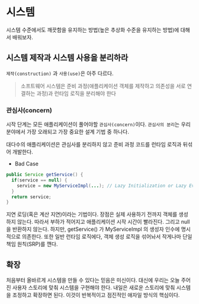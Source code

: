 # 시스템

시스템 수준에서도 깨끗함을 유지하는 방법(높은 추상화 수준을 유지하는 방법)에 대해서 배워보자.

## 시스템 제작과 시스템 사용을 분리하라

`제작(construction)` 과 `사용(use)`은 아주 다르다.

> 소프트웨어 시스템은 준비 과정(애플리케이션 객체를 제작하고 의존성을 서로 연결하는 과정)과 런타임 로직을 분리해야 한다

### 관심사(concern)

시작 단계는 모든 애플리케이션이 풀어야할 `관심사(concern)`이다. `관심사의 분리`는 우리 분야에서 가장 오래되고 가장 중요한 설계 기법 중 하나다.

대다수의 애플리케이션은 관심사를 분리하지 않고 준비 과정 코드를 런타임 로직과 뒤섞어 개발한다.

- Bad Case

```java
public Service getService() {
  if(service == null) {
    service = new MyServiceImpl(...); // Lazy Initialization or Lazy Evaluation
  }
  return service;
}
```

지연 로딩(혹은 계산 지연)이라는 기법이다. 장점은 실제 사용하기 전까지 객체를 생성하지 않는다. 따라서 부하가 적어지고 애플리케이션 시작 시간이 빨라진다. 그리고 null 을 반환하지 않는다.
하지만, getService() 가 MyServiceImpl 의 생성자 인수에 명시적으로 의존한다.
또한 일반 런타임 로직에다, 객체 생성 로직을 섞어놔서 작게나마 단일 책임 원칙(SRP)를 깬다.

## 확장

처음부터 올바르게 시스템을 만들 수 있다는 믿음은 미신이다. 대신에 우리는 오늘 주어진 사용자 스토리에 맞춰 시스템을 구현해야 한다. 내일은 새로운 스토리에 맞춰 시스템을 조정하고
확장하면 된다. 이것이 반복적이고 점진적인 애자일 방식의 핵심이다.




